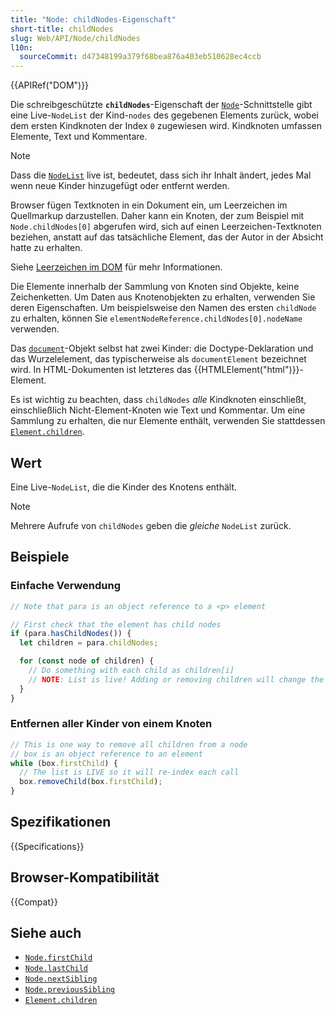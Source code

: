 ```yaml
---
title: "Node: childNodes-Eigenschaft"
short-title: childNodes
slug: Web/API/Node/childNodes
l10n:
  sourceCommit: d47348199a379f68bea876a403eb510628ec4ccb
---
```


{{APIRef("DOM")}}

Die schreibgeschützte **`childNodes`**-Eigenschaft der [`Node`](/de/docs/Web/API/Node)-Schnittstelle gibt eine Live-`NodeList` der Kind-`nodes` des gegebenen Elements zurück, wobei dem ersten Kindknoten der Index `0` zugewiesen wird. Kindknoten umfassen Elemente, Text und Kommentare.

> [!NOTE]
> Dass die [`NodeList`](/de/docs/Web/API/NodeList) live ist, bedeutet, dass sich ihr Inhalt ändert, jedes Mal wenn neue Kinder hinzugefügt oder entfernt werden.
>
> Browser fügen Textknoten in ein Dokument ein, um Leerzeichen im Quellmarkup darzustellen. Daher kann ein Knoten, der zum Beispiel mit `Node.childNodes[0]` abgerufen wird, sich auf einen Leerzeichen-Textknoten beziehen, anstatt auf das tatsächliche Element, das der Autor in der Absicht hatte zu erhalten.
>
> Siehe [Leerzeichen im DOM](/de/docs/Web/API/Document_Object_Model/Whitespace) für mehr Informationen.

Die Elemente innerhalb der Sammlung von Knoten sind Objekte, keine Zeichenketten. Um Daten aus Knotenobjekten zu erhalten, verwenden Sie deren Eigenschaften. Um beispielsweise den Namen des ersten `childNode` zu erhalten, können Sie `elementNodeReference.childNodes[0].nodeName` verwenden.

Das [`document`](/de/docs/Web/API/Document)-Objekt selbst hat zwei Kinder: die Doctype-Deklaration und das Wurzelelement, das typischerweise als `documentElement` bezeichnet wird. In HTML-Dokumenten ist letzteres das {{HTMLElement("html")}}-Element.

Es ist wichtig zu beachten, dass `childNodes` _alle_ Kindknoten einschließt, einschließlich Nicht-Element-Knoten wie Text und Kommentar. Um eine Sammlung zu erhalten, die nur Elemente enthält, verwenden Sie stattdessen [`Element.children`](/de/docs/Web/API/Element/children).

## Wert

Eine Live-`NodeList`, die die Kinder des Knotens enthält.

> [!NOTE]
> Mehrere Aufrufe von `childNodes` geben die _gleiche_ `NodeList` zurück.

## Beispiele

### Einfache Verwendung

```js
// Note that para is an object reference to a <p> element

// First check that the element has child nodes
if (para.hasChildNodes()) {
  let children = para.childNodes;

  for (const node of children) {
    // Do something with each child as children[i]
    // NOTE: List is live! Adding or removing children will change the list's `length`
  }
}
```

### Entfernen aller Kinder von einem Knoten

```js
// This is one way to remove all children from a node
// box is an object reference to an element
while (box.firstChild) {
  // The list is LIVE so it will re-index each call
  box.removeChild(box.firstChild);
}
```

## Spezifikationen

{{Specifications}}

## Browser-Kompatibilität

{{Compat}}

## Siehe auch

- [`Node.firstChild`](/de/docs/Web/API/Node/firstChild)
- [`Node.lastChild`](/de/docs/Web/API/Node/lastChild)
- [`Node.nextSibling`](/de/docs/Web/API/Node/nextSibling)
- [`Node.previousSibling`](/de/docs/Web/API/Node/previousSibling)
- [`Element.children`](/de/docs/Web/API/Element/children)
